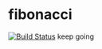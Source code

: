 # fibonacci
[![Build Status](http://ec2-44-225-37-221.us-west-2.compute.amazonaws.com/buildStatus/icon?job=fibonacci)](http://ec2-44-225-37-221.us-west-2.compute.amazonaws.com/job/fibonacci/)
keep going
